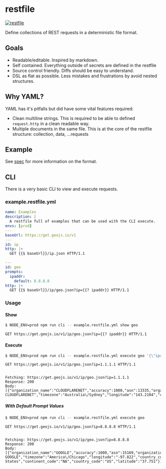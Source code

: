# restfile

[![restfile](https://github.com/testingrequired/restfile-ts/actions/workflows/ci.yml/badge.svg)](https://github.com/testingrequired/restfile-ts/actions/workflows/ci.yml)

Define collections of REST requests in a deterministic file format.

## Goals

- Readable/editable. Inspired by markdown.
- Self contained. Everything outside of secrets are defined in the restfile
- Source control friendly. Diffs should be easy to understand.
- DSL as flat as possible. Less mistakes and frustrations by avoid nested structures.

## Why YAML?

YAML has it's pitfalls but did have some vital features required:

- Clean multiline strings. This is required to be able to defined `request.http` in a clean readable way.
- Multiple documents in the same file. This is at the core of the restfile structure: collection, data, ...requests

## Example

See [spec](SPEC.md) for more information on the format.

## CLI

There is a very basic CLI to view and execute requests.

### example.restfile.yml

<!-- prettier-ignore -->
```yaml
name: Examples
description: |
  A restfile full of examples that can be used with the CLI execute.
envs: [prod]
---
baseUrl: https://get.geojs.io/v1
---
id: ip
http: |+
  GET {{$ baseUrl}}/ip.json HTTP/1.1

---
id: geo
prompts:
  ipaddr:
    default: 8.8.8.8
http: |+
  GET {{$ baseUrl}}/ip/geo.json?ip={{? ipaddr}} HTTP/1.1


```

### Usage

#### Show

```bash
$ NODE_ENV=prod npm run cli -- example.restfile.yml show geo
```

```
GET https://get.geojs.io/v1/ip/geo.json?ip={{? ipaddr}} HTTP/1.1
```

#### Execute

```bash
$ NODE_ENV=prod npm run cli -- example.restfile.yml execute geo '{\"ipaddr\":\"1.1.1.1\"}'
```

```
GET https://get.geojs.io/v1/ip/geo.json?ip=1.1.1.1 HTTP/1.1


Fetching: https://get.geojs.io/v1/ip/geo.json?ip=1.1.1.1
Response: 200
Body:
[{"organization_name":"CLOUDFLARENET","accuracy":1000,"asn":13335,"organization":"AS13335 CLOUDFLARENET","timezone":"Australia\/Sydney","longitude":"143.2104","country_code3":"AUS","area_code":"0","ip":"1.1.1.1","country":"Australia","continent_code":"OC","country_code":"AU","latitude":"-33.494"}]
```

##### With Default Prompt Values

```bash
$ NODE_ENV=prod npm run cli -- example.restfile.yml execute geo
```

```
GET https://get.geojs.io/v1/ip/geo.json?ip=8.8.8.8 HTTP/1.1


Fetching: https://get.geojs.io/v1/ip/geo.json?ip=8.8.8.8
Response: 200
Body:
[{"organization_name":"GOOGLE","accuracy":1000,"asn":15169,"organization":"AS15169 GOOGLE","timezone":"America\/Chicago","longitude":"-97.822","country_code3":"USA","area_code":"0","ip":"8.8.8.8","country":"United States","continent_code":"NA","country_code":"US","latitude":"37.751"}]
```
